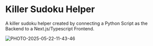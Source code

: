 # Killer Sudoku Helper
A killer sudoku helper created by connecting a Python Script as the Backend to a Next.js/Typescript Frontend. 

![PHOTO-2025-05-22-11-43-46](https://github.com/user-attachments/assets/170f50bb-bdf3-46ac-8e22-2b57e4471759)
